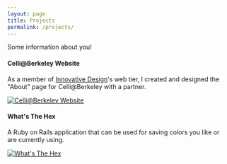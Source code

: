 ```yaml
---
layout: page
title: Projects
permalink: /projects/
---
```


Some information about you!

#### Celli@Berkeley Website

As a member of <a href="http://innovativedesign.club/" target="_blank">Innovative Design</a>'s web tier, I created and designed the "About" page for Celli@Berkeley with a partner.

<a href="http://celli-berkeley.herokuapp.com/" target="_blank"><img src="{{ site.baseurl }}/images/CelliScreenshot.png" alt="Celli@Berkeley Website"></a>

#### What's The Hex

A Ruby on Rails application that can be used for saving colors you like or are currently using. 

<a href="http://whatsthehex.herokuapp.com/" target="_blank"><img src="{{ site.baseurl }}/images/WhatsTheHexScreenshot.png" alt="What's The Hex"></a>